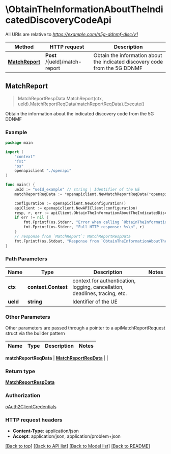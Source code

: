 # \ObtainTheInformationAboutTheIndicatedDiscoveryCodeApi

All URIs are relative to *https://example.com/n5g-ddnmf-disc/v1*

Method | HTTP request | Description
------------- | ------------- | -------------
[**MatchReport**](ObtainTheInformationAboutTheIndicatedDiscoveryCodeApi.md#MatchReport) | **Post** /{ueId}/match-report | Obtain the information about the indicated discovery code from the 5G DDNMF



## MatchReport

> MatchReportRespData MatchReport(ctx, ueId).MatchReportReqData(matchReportReqData).Execute()

Obtain the information about the indicated discovery code from the 5G DDNMF

### Example

```go
package main

import (
    "context"
    "fmt"
    "os"
    openapiclient "./openapi"
)

func main() {
    ueId := "ueId_example" // string | Identifier of the UE
    matchReportReqData := *openapiclient.NewMatchReportReqData(*openapiclient.NewDiscoveryType()) // MatchReportReqData |  (optional)

    configuration := openapiclient.NewConfiguration()
    apiClient := openapiclient.NewAPIClient(configuration)
    resp, r, err := apiClient.ObtainTheInformationAboutTheIndicatedDiscoveryCodeApi.MatchReport(context.Background(), ueId).MatchReportReqData(matchReportReqData).Execute()
    if err != nil {
        fmt.Fprintf(os.Stderr, "Error when calling `ObtainTheInformationAboutTheIndicatedDiscoveryCodeApi.MatchReport``: %v\n", err)
        fmt.Fprintf(os.Stderr, "Full HTTP response: %v\n", r)
    }
    // response from `MatchReport`: MatchReportRespData
    fmt.Fprintf(os.Stdout, "Response from `ObtainTheInformationAboutTheIndicatedDiscoveryCodeApi.MatchReport`: %v\n", resp)
}
```

### Path Parameters


Name | Type | Description  | Notes
------------- | ------------- | ------------- | -------------
**ctx** | **context.Context** | context for authentication, logging, cancellation, deadlines, tracing, etc.
**ueId** | **string** | Identifier of the UE | 

### Other Parameters

Other parameters are passed through a pointer to a apiMatchReportRequest struct via the builder pattern


Name | Type | Description  | Notes
------------- | ------------- | ------------- | -------------

 **matchReportReqData** | [**MatchReportReqData**](MatchReportReqData.md) |  | 

### Return type

[**MatchReportRespData**](MatchReportRespData.md)

### Authorization

[oAuth2ClientCredentials](../README.md#oAuth2ClientCredentials)

### HTTP request headers

- **Content-Type**: application/json
- **Accept**: application/json, application/problem+json

[[Back to top]](#) [[Back to API list]](../README.md#documentation-for-api-endpoints)
[[Back to Model list]](../README.md#documentation-for-models)
[[Back to README]](../README.md)

